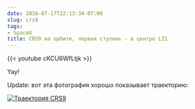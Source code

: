 ```yaml
---
date: 2016-07-17T22:13:34-07:00
slug: crs9
tags:
- SpaceX
title: CRS9 на орбите, первая ступень - в центре LZ1
---
```


{{< youtube cKCU6WfLtjk >}}

Yay!

<!--more-->

Update: вот эта фотография хорошо показывает траекторию:

[![Траектория CRS9](/2016/07/crs9_trajectory.jpg)](https://www.reddit.com/r/spacex/comments/4tdi30/heres_my_long_exposure_photograph_of_the_falcon_9/)
